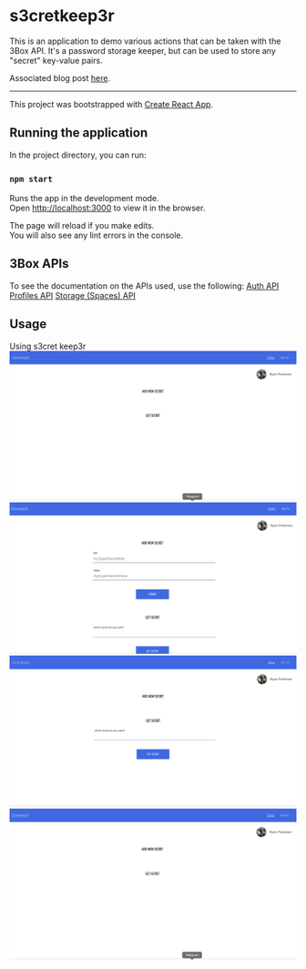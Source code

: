 # s3cretkeep3r

This is an application to demo various actions that can be taken with the 3Box API. It's a password storage keeper, but can be used to store any "secret" key-value pairs.

Associated blog post [here](https://medium.com/@ryanpedersen42/password-manager-with-3box-b6d6decf9fd1?source=friends_link&sk=0f19beb25bd313f6c397910a232e996e).

---

This project was bootstrapped with [Create React App](https://github.com/facebook/create-react-app).

## Running the application

In the project directory, you can run:

### `npm start`

Runs the app in the development mode.<br>
Open [http://localhost:3000](http://localhost:3000) to view it in the browser.

The page will reload if you make edits.<br>
You will also see any lint errors in the console.

## 3Box APIs
To see the documentation on the APIs used, use the following:
[Auth API](https://docs.3box.io/api/auth)
[Profiles API](https://docs.3box.io/api/profiles)
[Storage (Spaces) API](https://docs.3box.io/api/storage)

## Usage

Using s3cret keep3r
![Profile Hover](/src/assets/ProfileHover.gif)
![Add New Secret](/src/assets/AddNewSecret.gif)
![Get Secret](/src/assets/GetSecret.gif)
![Sign Out](/src/assets/SignOut.gif)